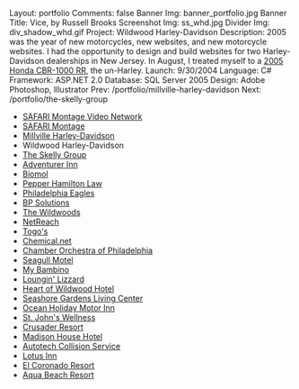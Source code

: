 Layout: portfolio
Comments: false
Banner Img: banner_portfolio.jpg
Banner Title: Vice, by Russell Brooks
Screenshot Img: ss_whd.jpg
Divider Img: div_shadow_whd.gif
Project: Wildwood Harley-Davidson
Description: 2005 was the year of new motorcycles, new websites, and new motorcycle websites. I had the opportunity to design and build websites for two Harley-Davidson dealerships in New Jersey. In August, I treated myself to a <a href="http://en.wikipedia.org/wiki/Honda_CBR1000RR" title="2005 Honda CBR-1000 RR">2005 Honda CBR-1000 RR</a>, the un-Harley.
Launch: 9/30/2004
Language: C#
Framework: ASP.NET 2.0
Database: SQL Server 2005
Design: Adobe Photoshop, Illustrator
Prev: /portfolio/millville-harley-davidson
Next: /portfolio/the-skelly-group

* [SAFARI Montage Video Network](/portfolio/)
* [SAFARI Montage](/portfolio/safari-montage)
* [Millville Harley-Davidson](/portfolio/millville-harley-davidson)
* Wildwood Harley-Davidson
* [The Skelly Group](/portfolio/the-skelly-group)
* [Adventurer Inn](/portfolio/adventurer-inn)
* [Biomol](/portfolio/biomol)
* [Pepper Hamilton Law](/portfolio/pepper-hamilton-law)
* [Philadelphia Eagles](/portfolio/philadelphia-eagles)
* [BP Solutions](/portfolio/bp-solutions)
* [The Wildwoods](/portfolio/the-wildwoods)
* [NetReach](/portfolio/netreach)
* [Togo's](/portfolio/togos)
* [Chemical.net](/portfolio/chemical-net)
* [Chamber Orchestra of Philadelphia](/portfolio/chamber-orchestra-of-philadelphia)
* [Seagull Motel](/portfolio/seagull-motel)
* [My Bambino](/portfolio/my-bambino)
* [Loungin' Lizzard](/portfolio/loungin-lizzard)
* [Heart of Wildwood Hotel](/portfolio/heart-of-wildwood-hotel)
* [Seashore Gardens Living Center](/portfolio/seashore-gardens-living-center)
* [Ocean Holiday Motor Inn](/portfolio/ocean-holiday-motor-inn)
* [St. John's Wellness](/portfolio/st-john-s-wellness)
* [Crusader Resort](/portfolio/crusader-resort)
* [Madison House Hotel](/portfolio/madison-house-hotel)
* [Autotech Collision Service](/portfolio/autotech-collision-service)
* [Lotus Inn](/portfolio/lotus-inn)
* [El Coronado Resort](/portfolio/el-coronado-resort)
* [Aqua Beach Resort](/portfolio/aqua-beach-resort)
